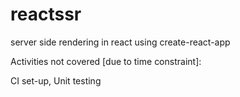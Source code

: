 # reactssr
server side rendering in react using create-react-app

Activities not covered [due to time constraint]:

CI set-up,
Unit testing
